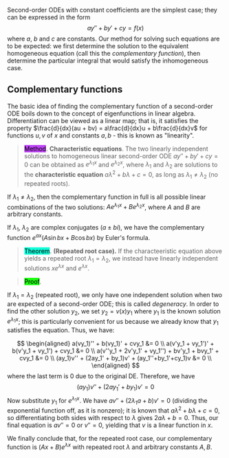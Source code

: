 Second-order ODEs with constant coefficients are the simplest case; they can be expressed in the form
$$
    ay'' + by' + cy = f(x)
$$
where $a$, $b$ and $c$ are constants. Our method for solving such equations are to be expected: we first determine the solution to the equivalent homogeneous equation (call this the *complementary function*), then determine the particular integral that would satisfy the inhomogeneous case.

## Complementary functions
The basic idea of finding the complementary function of a second-order ODE boils down to the concept of eigenfunctions in linear algebra. Differentiation can be viewed as a linear map; that is, it satisfies the property $\frac{d}{dx}(au + bv) = a\frac{d}{dx}u + b\frac{d}{dx}v$ for functions $u, v$ of $x$ and constants $a, b$ - this is known as "linearity".

> <span style="background-color: #bc42f5; color: black;">Method</span>. **Characteristic equations**. The two linearly independent solutions to homogeneous linear second-order ODE $ay''+by'+cy=0$ can be obtained as $e^{\lambda_1 x}$ and $e^{\lambda_2 x}$, where $\lambda_1$ and $\lambda_2$ are solutions to the **characteristic equation** $a\lambda^2+b\lambda+c=0$, as long as $\lambda_1 \neq \lambda_2$ (no repeated roots).

If $\lambda_1 \neq \lambda_2$, then the complementary function in full is all possible linear combinations of the two solutions: $Ae^{\lambda_1 x} + Be^{\lambda_2 x}$, where $A$ and $B$ are arbitrary constants.

If $\lambda_1$, $\lambda_2$ are complex conjugates ($a\pm bi$), we have the complementary function $e^{ax}(A \sin bx + B \cos bx)$ by Euler's formula.

> <span style="background-color: #12ffd7; color: black;">Theorem</span>. **(Repeated root case).** If the characteeristic equation above yields a repeated root $\lambda_1 = \lambda_2$, we instead have linearly independent solutions $xe^{\lambda x}$ and $e^{\lambda x}$.

> <span style="background-color: #1eff12; color: black;">Proof</span>.

If $\lambda_1 = \lambda_2$ (repeated root), we only have one independent solution when two are expected of a second-order ODE; this is called *degeneracy*. In order to find the other solution $y_2$, we set $y_2 = v(x)y_1$ where $y_1$ is the known solution $e^{\lambda_1 x}$; this is particularly convenient for us because we already know that $y_1$ satisfies the equation. Thus, we have:

$$
\begin{aligned}
    a(vy_1)'' + b(vy_1)' + cvy_1 &= 0 \\
    a(v'y_1 + vy_1')' + b(v'y_1 + vy_1') + cvy_1 &= 0 \\
    a(v''y_1 + 2v'y_1' + vy_1'') + bv'y_1 + bvy_1' + cvy_1 &= 0 \\
    (ay_1)v'' + (2ay_1' + by_1)v' + (ay_1''+by_1'+cy_1)v &= 0 \\
\end{aligned}
$$
where the last term is 0 due to the original DE. Therefore, we have
$$
            (ay_1)v'' + (2ay_1' + by_1)v' = 0
$$
Now substitute $y_1$ for $e^{\lambda_1 x}$. We have $av'' + (2\lambda_1 a + b)v' = 0$ (dividing the exponential function off, as it is nonzero); it is known that $a\lambda^2 + b\lambda + c = 0$, so differentiating both sides with respect to $\lambda$ gives $2a\lambda + b = 0$. Thus, our final equation is $av'' = 0$ or $v'' = 0$, yielding that $v$ is a linear function in $x$. 

We finally conclude that, for the repeated root case, our complementary function is $(Ax+B)e^{\lambda x}$ with repeated root $\lambda$ and arbitrary constants $A, B$. 


